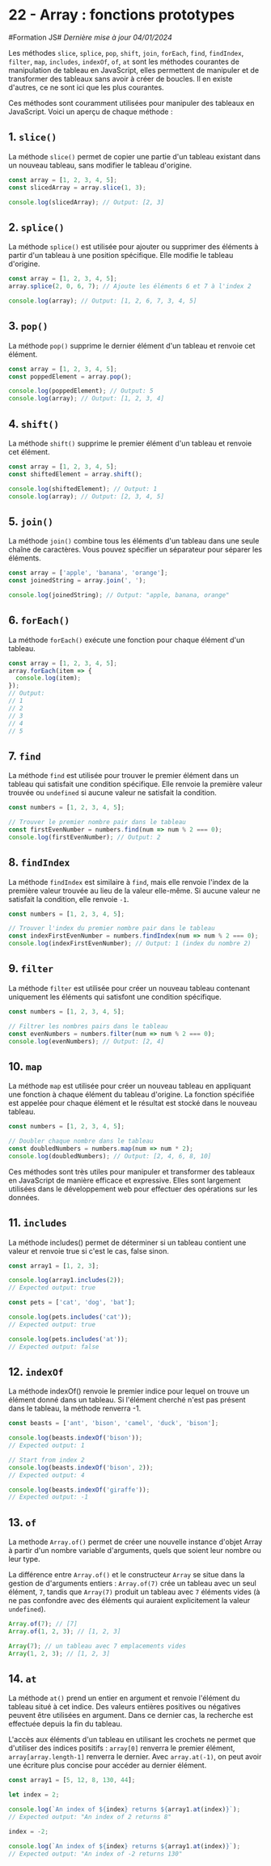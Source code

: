# 22 - Array : fonctions prototypes

#Formation JS#
*Dernière mise à jour 04/01/2024*

Les méthodes `slice`, `splice`, `pop`, `shift`, `join`, `forEach`, `find`, `findIndex`, `filter`, `map`, `includes`, `indexOf`, `of`, `at` sont les méthodes courantes de manipulation de tableau en JavaScript, elles permettent de manipuler et de transformer des tableaux sans avoir à créer de boucles. Il en existe d'autres, ce ne sont ici que les plus courantes.

Ces méthodes sont couramment utilisées pour manipuler des tableaux en JavaScript. Voici un aperçu de chaque méthode :

## 1. `slice()`

La méthode `slice()` permet de copier une partie d'un tableau existant dans un nouveau tableau, sans modifier le tableau d'origine.

```javascript
const array = [1, 2, 3, 4, 5];
const slicedArray = array.slice(1, 3);

console.log(slicedArray); // Output: [2, 3]
```

## 2. `splice()`

La méthode `splice()` est utilisée pour ajouter ou supprimer des éléments à partir d'un tableau à une position spécifique. Elle modifie le tableau d'origine.

```javascript
const array = [1, 2, 3, 4, 5];
array.splice(2, 0, 6, 7); // Ajoute les éléments 6 et 7 à l'index 2

console.log(array); // Output: [1, 2, 6, 7, 3, 4, 5]
```

## 3. `pop()`

La méthode `pop()` supprime le dernier élément d'un tableau et renvoie cet élément.

```javascript
const array = [1, 2, 3, 4, 5];
const poppedElement = array.pop();

console.log(poppedElement); // Output: 5
console.log(array); // Output: [1, 2, 3, 4]
```

## 4. `shift()`

La méthode `shift()` supprime le premier élément d'un tableau et renvoie cet élément.

```javascript
const array = [1, 2, 3, 4, 5];
const shiftedElement = array.shift();

console.log(shiftedElement); // Output: 1
console.log(array); // Output: [2, 3, 4, 5]
```

## 5. `join()`

La méthode `join()` combine tous les éléments d'un tableau dans une seule chaîne de caractères. Vous pouvez spécifier un séparateur pour séparer les éléments.

```javascript
const array = ['apple', 'banana', 'orange'];
const joinedString = array.join(', ');

console.log(joinedString); // Output: "apple, banana, orange"
```

## 6. `forEach()`

La méthode `forEach()` exécute une fonction pour chaque élément d'un tableau.

```javascript
const array = [1, 2, 3, 4, 5];
array.forEach(item => {
  console.log(item);
});
// Output:
// 1
// 2
// 3
// 4
// 5
```

## 7. `find`

La méthode `find` est utilisée pour trouver le premier élément dans un tableau qui satisfait une condition spécifique. Elle renvoie la première valeur trouvée ou `undefined` si aucune valeur ne satisfait la condition.

```js
const numbers = [1, 2, 3, 4, 5];

// Trouver le premier nombre pair dans le tableau
const firstEvenNumber = numbers.find(num => num % 2 === 0);
console.log(firstEvenNumber); // Output: 2
```

## 8. `findIndex`

La méthode `findIndex` est similaire à `find`, mais elle renvoie l'index de la première valeur trouvée au lieu de la valeur elle-même. Si aucune valeur ne satisfait la condition, elle renvoie `-1`.

```js
const numbers = [1, 2, 3, 4, 5];

// Trouver l'index du premier nombre pair dans le tableau
const indexFirstEvenNumber = numbers.findIndex(num => num % 2 === 0);
console.log(indexFirstEvenNumber); // Output: 1 (index du nombre 2)
```

## 9. `filter`

La méthode `filter` est utilisée pour créer un nouveau tableau contenant uniquement les éléments qui satisfont une condition spécifique.

```js
const numbers = [1, 2, 3, 4, 5];

// Filtrer les nombres pairs dans le tableau
const evenNumbers = numbers.filter(num => num % 2 === 0);
console.log(evenNumbers); // Output: [2, 4]
```

## 10. `map`

La méthode `map` est utilisée pour créer un nouveau tableau en appliquant une fonction à chaque élément du tableau d'origine. La fonction spécifiée est appelée pour chaque élément et le résultat est stocké dans le nouveau tableau.

```js
const numbers = [1, 2, 3, 4, 5];

// Doubler chaque nombre dans le tableau
const doubledNumbers = numbers.map(num => num * 2);
console.log(doubledNumbers); // Output: [2, 4, 6, 8, 10]
```

Ces méthodes sont très utiles pour manipuler et transformer des tableaux en JavaScript de manière efficace et expressive. Elles sont largement utilisées dans le développement web pour effectuer des opérations sur les données.

## 11. `includes`

La méthode includes() permet de déterminer si un tableau contient une valeur et renvoie true si c'est le cas, false sinon.

```js
const array1 = [1, 2, 3];

console.log(array1.includes(2));
// Expected output: true

const pets = ['cat', 'dog', 'bat'];

console.log(pets.includes('cat'));
// Expected output: true

console.log(pets.includes('at'));
// Expected output: false
```

## 12. `indexOf`

La méthode indexOf() renvoie le premier indice pour lequel on trouve un élément donné dans un tableau. Si l'élément cherché n'est pas présent dans le tableau, la méthode renverra -1.

```js
const beasts = ['ant', 'bison', 'camel', 'duck', 'bison'];

console.log(beasts.indexOf('bison'));
// Expected output: 1

// Start from index 2
console.log(beasts.indexOf('bison', 2));
// Expected output: 4

console.log(beasts.indexOf('giraffe'));
// Expected output: -1
```

## 13. `of`

La methode `Array.of()` permet de créer une nouvelle instance d'objet Array à partir d'un nombre variable d'arguments, quels que soient leur nombre ou leur type.

La différence entre `Array.of()` et le constructeur `Array` se situe dans la gestion de d'arguments entiers : `Array.of(7)` crée un tableau avec un seul élément, `7`, tandis que `Array(7)` produit un tableau avec `7` éléments vides (à ne pas confondre avec des éléments qui auraient explicitement la valeur `undefined`).

```js
Array.of(7); // [7]
Array.of(1, 2, 3); // [1, 2, 3]

Array(7); // un tableau avec 7 emplacements vides
Array(1, 2, 3); // [1, 2, 3]
```

## 14. `at`

La méthode `at()` prend un entier en argument et renvoie l'élément du tableau situé à cet indice. Des valeurs entières positives ou négatives peuvent être utilisées en argument. Dans ce dernier cas, la recherche est effectuée depuis la fin du tableau.

L'accès aux éléments d'un tableau en utilisant les crochets ne permet que d'utiliser des indices positifs : `array[0]` renverra le premier élément, `array[array.length-1]` renverra le dernier. 
Avec `array.at(-1)`, on peut avoir une écriture plus concise pour accéder au dernier élément. 

```js
const array1 = [5, 12, 8, 130, 44];

let index = 2;

console.log(`An index of ${index} returns ${array1.at(index)}`);
// Expected output: "An index of 2 returns 8"

index = -2;

console.log(`An index of ${index} returns ${array1.at(index)}`);
// Expected output: "An index of -2 returns 130"
```

